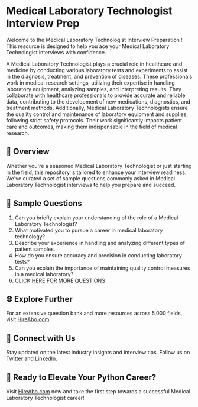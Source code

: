 # Medical Laboratory Technologist Interview Prep

Welcome to the Medical Laboratory Technologist Interview Preparation ! This resource is designed to help you ace your Medical Laboratory Technologist interviews with confidence.

A Medical Laboratory Technologist plays a crucial role in healthcare and medicine by conducting various laboratory tests and experiments to assist in the diagnosis, treatment, and prevention of diseases. These professionals work in medical research settings, utilizing their expertise in handling laboratory equipment, analyzing samples, and interpreting results. They collaborate with healthcare professionals to provide accurate and reliable data, contributing to the development of new medications, diagnostics, and treatment methods. Additionally, Medical Laboratory Technologists ensure the quality control and maintenance of laboratory equipment and supplies, following strict safety protocols. Their work significantly impacts patient care and outcomes, making them indispensable in the field of medical research.

## 🚀 Overview

Whether you're a seasoned Medical Laboratory Technologist or just starting in the field, this repository is tailored to enhance your interview readiness. We've curated a set of sample questions commonly asked in Medical Laboratory Technologist interviews to help you prepare and succeed.

## 📝 Sample Questions

1. Can you briefly explain your understanding of the role of a Medical Laboratory Technologist?
2. What motivated you to pursue a career in medical laboratory technology?
3. Describe your experience in handling and analyzing different types of patient samples.
4. How do you ensure accuracy and precision in conducting laboratory tests?
5. Can you explain the importance of maintaining quality control measures in a medical laboratory?
6. [CLICK HERE FOR MORE QUESTIONS](https://hireabo.com/job/2_3_17/Medical%20Laboratory%20Technologist)

## 🌐 Explore Further

For an extensive question bank and more resources across 5,000 fields, visit [HireAbo.com](https://www.hireabo.com).

## 📱 Connect with Us

Stay updated on the latest industry insights and interview tips. Follow us on [Twitter](https://twitter.com/hireabo) and [LinkedIn](https://www.linkedin.com/in/hire-abo-3609972a8/).

## 🚀 Ready to Elevate Your Python Career?

Visit [HireAbo.com](https://www.hireabo.com) now and take the first step towards a successful Medical Laboratory Technologist career!